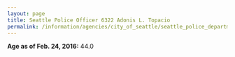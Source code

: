 ```yaml
---
layout: page
title: Seattle Police Officer 6322 Adonis L. Topacio
permalink: /information/agencies/city_of_seattle/seattle_police_department/copbook/6322/
---
```


**Age as of Feb. 24, 2016:** 44.0
